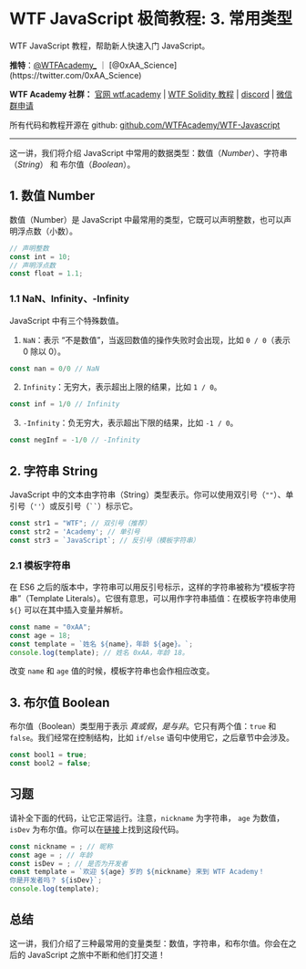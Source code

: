 # WTF JavaScript 极简教程: 3. 常用类型

WTF JavaScript 教程，帮助新人快速入门 JavaScript。

**推特**：[@WTFAcademy_](https://twitter.com/WTFAcademy_) ｜ [@0xAA_Science](https://twitter.com/0xAA_Science)

**WTF Academy 社群：** [官网 wtf.academy](https://wtf.academy/) | [WTF Solidity 教程](https://github.com/AmazingAng/WTFSolidity) | [discord](https://discord.gg/5akcruXrsk/) | [微信群申请](https://docs.google.com/forms/d/e/1FAIpQLSe4KGT8Sh6sJ7hedQRuIYirOoZK_85miz3dw7vA1-YjodgJ-A/viewform?usp=sf_link)

所有代码和教程开源在 github: [github.com/WTFAcademy/WTF-Javascript](https://github.com/WTFAcademy/WTF-Javascript)

---

这一讲，我们将介绍 JavaScript 中常用的数据类型：数值（*Number*）、字符串（*String*） 和 布尔值（*Boolean*）。

## 1. 数值 Number

数值（Number）是 JavaScript 中最常用的类型，它既可以声明整数，也可以声明浮点数（小数）。

```js
// 声明整数
const int = 10;
// 声明浮点数
const float = 1.1;
```

### 1.1 NaN、Infinity、-Infinity

JavaScript 中有三个特殊数值。

1. `NaN`：表示 “不是数值”，当返回数值的操作失败时会出现，比如 `0 / 0`（表示 0 除以 0）。
  ```js
  const nan = 0/0 // NaN
  ```

2. `Infinity`：无穷大，表示超出上限的结果，比如 `1 / 0`。
  ```js
  const inf = 1/0 // Infinity
  ```

3. `-Infinity`：负无穷大，表示超出下限的结果，比如 `-1 / 0`。
  ```js
  const negInf = -1/0 // -Infinity
  ```

## 2. 字符串 String

JavaScript 中的文本由字符串（String）类型表示。你可以使用双引号（`""`）、单引号（`''`）或反引号（` `` `）标示它。

```js
const str1 = "WTF"; // 双引号（推荐）
const str2 = 'Academy'; // 单引号
const str3 = `JavaScript`; // 反引号（模板字符串）
```

### 2.1 模板字符串

在 ES6 之后的版本中，字符串可以用反引号标示，这样的字符串被称为“模板字符串”（Template Literals）。它很有意思，可以用作字符串插值：在模板字符串使用 `${}` 可以在其中插入变量并解析。

```js
const name = "0xAA";
const age = 18;
const template = `姓名 ${name}，年龄 ${age}。`;
console.log(template); // 姓名 0xAA，年龄 18。
```

改变 `name` 和 `age` 值的时候，模板字符串也会作相应改变。

## 3. 布尔值 Boolean

布尔值（Boolean）类型用于表示 *真或假*，*是与非*。它只有两个值：`true` 和 `false`。我们经常在控制结构，比如 `if/else` 语句中使用它，之后章节中会涉及。

```js
const bool1 = true;
const bool2 = false;
```

## 习题

请补全下面的代码，让它正常运行。注意，`nickname` 为字符串， `age` 为数值，`isDev` 为布尔值。你可以在[链接](https://playcode.io/1059248)上找到这段代码。

```js
const nickname = ; // 昵称
const age = ; // 年龄
const isDev = ; // 是否为开发者
const template = `欢迎 ${age} 岁的 ${nickname} 来到 WTF Academy！
你是开发者吗？ ${isDev}`;
console.log(template);
```

## 总结

这一讲，我们介绍了三种最常用的变量类型：数值，字符串，和布尔值。你会在之后的 JavaScript 之旅中不断和他们打交道！
